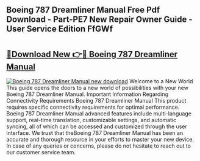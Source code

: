 ## Boeing 787 Dreamliner Manual Free Pdf Download - Part-PE7 New Repair Owner Guide - User Service Edition FfGWf

# <h2><a href="http://bc7776.oget.top/?id=Boeing+787+Dreamliner+Manual">🔗Download New 👉🔴 Boeing 787 Dreamliner Manual</a></h2>

[![Boeing 787 Dreamliner Manual new download](https://i.imgur.com/5g1atiW.png)](http://bc7776.oget.top/?id=Boeing+787+Dreamliner+Manual)
Welcome to a New World This guide opens the doors to a new world of possibilities with your new Boeing 787 Dreamliner Manual. Important Information Regarding Connectivity Requirements Boeing 787 Dreamliner Manual This product requires specific connectivity requirements for optimal performance. Boeing 787 Dreamliner Manual advanced features include multi-language support, real-time translation, customizable settings, and automatic syncing, all of which can be accessed and customized through the user interface. We trust that theBoeing 787 Dreamliner Manual has been an accurate and thorough resource in your efforts to master your new device. In case of any queries or concerns, please do not hesitate to reach out to our customer service team.
